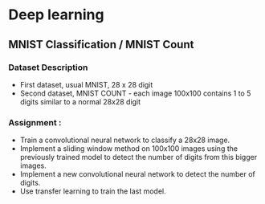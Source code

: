 # Deep learning



## MNIST Classification / MNIST Count


### Dataset Description

- First dataset, usual MNIST, 28 x 28 digit
- Second dataset, MNIST COUNT - each image 100x100 contains 1 to 5 digits similar to a normal 28x28 digit


### Assignment : 

- Train a convolutional neural network to classify a 28x28 image.
- Implement a sliding window method on 100x100 images using the previously trained model to detect the number of digits from this bigger images.
- Implement a new convolutional neural network to detect the number of digits.
- Use transfer learning to train the last model.
